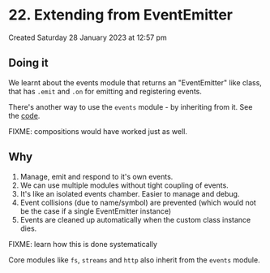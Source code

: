 # 22. Extending from EventEmitter
Created Saturday 28 January 2023 at 12:57 pm

## Doing it
We learnt about the events module that returns an "EventEmitter" like class, that has `.emit` and `.on` for emitting and registering events.

There's another way to use the `events` module - by inheriting from it. See the [code](https://github.com/exemplar-codes/codevolution-nodejs/commit/e3e4c991ab34370428f93d84745c8978ee1d0d56).

FIXME: compositions would have worked just as well.

## Why
1. Manage, emit and respond to it's own events.
2.  We can use multiple modules without tight coupling of events.
3. It's like an isolated events chamber. Easier to manage and debug.
4. Event collisions (due to name/symbol) are prevented (which would not be the case if a single EventEmitter instance)
5. Events are cleaned up automatically when the custom class instance dies.

FIXME: learn how this is done systematically

Core modules like `fs`, `streams` and `http` also inherit from the `events` module.